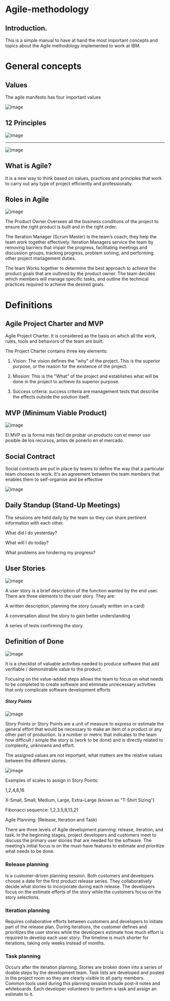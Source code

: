 # Agile-methodology

## Introduction.

This is a simple manual to have at hand the most important concepts and topics about the Agile methodology implemented to work at IBM.

# General concepts

## Values
The agile manifesto has four important values

![image](https://user-images.githubusercontent.com/50177169/59809568-af13c880-92c6-11e9-81d9-484bda8aec09.png)

## 12 Principles

![image](https://user-images.githubusercontent.com/50177169/59809593-d4083b80-92c6-11e9-90c2-97ccefd7516a.png)

_______________________________________________________________________________________________________________________________________

![image](https://user-images.githubusercontent.com/50177169/59809604-e08c9400-92c6-11e9-8661-ef72764a1468.png)

## What is Agile?

It is a new way to think based on values, practices and principles that work to carry out any type of project efficiently and professionally.

## Roles in Agile

![image](https://user-images.githubusercontent.com/50177169/59809656-23e70280-92c7-11e9-8796-c00498575478.png)

The Product Owner Oversees all the business conditions of the project to ensure the right product is built and in the right order. 


The Iteration Manager (Scrum Master) Is the team’s coach; they help the team work together effectively. Iteration Managers service the team by removing barriers that impair the progress, facilitating meetings and discussion groups, tracking progress, problem solving, and performing other project management duties.


The team Works together to determine the best approach to achieve the product goals that are outlined by the product owner. The team decides which members will manage specific tasks, and outline the technical practices required to achieve the desired goals.

# Definitions

## Agile Project Charter and MVP

Agile Project Charter. It is considered as the basis on which all the work, rules, tools and behaviors of the team are built.

The Project Charter contains three key elements:

1. Vision: The vision defines the "why" of the project. This is the superior purpose, or the reason for the existence of the project.

2. Mission: This is the "What" of the project and establishes what will be done in the project to achieve its superior purpose.

3. Success criteria: success criteria are management tests that describe the effects outside the solution itself.

## MVP (Minimum Viable Product)

![image](https://user-images.githubusercontent.com/50177169/59809721-804a2200-92c7-11e9-9e59-9b820b537705.png)

El MVP es la forma más fácil de probar un producto con el menor uso posible de los recursos, antes de ponerlo en el mercado.

## Social Contract

Social contracts are put in place by teams to define the way that a particular team chooses to work. It's an agreement between the team members that enables them to self-organise and be effective

![image](https://user-images.githubusercontent.com/50177169/59809766-aec7fd00-92c7-11e9-81e2-79787f791c18.png)

## Daily Standup (Stand-Up Meetings)

The sessions are held daily by the team so they can share pertinent information with each other.

What did I do yesterday?

What will I do today?

What problems are hindering my progress?

## User Stories

![image](https://user-images.githubusercontent.com/50177169/59809906-6f4de080-92c8-11e9-8c33-b61628828bc1.png)

A user story is a brief description of the function wanted by the end user. There are three elements to the user story. They are:

A written description, planning the story (usually written on a card)

A conversation about the story to gain better understanding

A series of tests confirming the story.

## Definition of Done

![image](https://user-images.githubusercontent.com/50177169/59809938-8ee50900-92c8-11e9-9240-afe1c15254c2.png)

It is a checklist of valuable activities needed to produce software that add verifiable / demonstrable value to the product.

Focusing on the value-added steps allows the team to focus on what needs to be completed to create software and eliminate unnecessary activities that only complicate software development efforts

##### Story Points

![image](https://user-images.githubusercontent.com/50177169/59809958-a6bc8d00-92c8-11e9-9ccc-1f7ccd8599ef.png)

Story Points or Story Points are a unit of measure to express or estimate the general effort that would be necessary to make an item of a product or any other part of production. Is a number or metric that indicates to the team how difficult / simple the story is (work to be done) and is directly related to complexity, unknowns and effort.

The assigned values are not important, what matters are the relative values between the different stories.

![image](https://user-images.githubusercontent.com/50177169/59809980-c05dd480-92c8-11e9-9fb1-1259331eeab9.png)

Examples of scales to assign in Story Points:

  1,2,4,8,16

  X-Small, Small, Medium, Large, Extra-Large (known as "T-Shirt Sizing")

  Fibonacci sequence: 1,2,3,5,8,13,21

Agile Planning: (Release, Iteration and Task)

There are three levels of Agile development planning: release, iteration, and task. In the beginning stages, project developers and customers meet to discuss the primary user stories that are needed for the software. 
The meeting’s initial focus is on the must-have features to estimate and prioritize what needs to be done.

### Release planning 

Is a customer-driven planning session. Both customers and developers choose a date for the first product release series. 
They collaboratively decide what stories to incorporate during each release. The developers focus on the estimate efforts of the story while the customers focus on the story selections.

### Iteration planning

Requires collaborative efforts between customers and developers to initiate part of the release plan. During iterations, the customer defines and prioritizes the user stories while the developers estimate how much effort is required to develop each user story. 
The timeline is much shorter for iterations, taking only weeks instead of months.

### Task planning 

Occurs after the iteration planning. Stories are broken down into a series of doable steps by the development team. Task lists are developed and posted in the project room so they are clearly visible to all party members. 
Common tools used during this planning session include post-it notes and whiteboards. Each developer volunteers to perform a task and assign an estimate to it.

